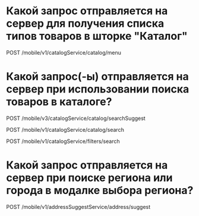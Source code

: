 # Какой запрос отправляется на сервер для получения списка типов товаров в шторке "Каталог"

POST /mobile/v1/catalogService/catalog/menu

# Какой запрос(-ы) отправляется на сервер при использовании поиска товаров в каталоге?

POST /mobile/v3/catalogService/catalog/searchSuggest

POST /mobile/v1/catalogService/catalog/search

POST /mobile/v1/catalogService/filters/search

# Какой запрос отправляется на сервер при поиске региона или города в модалке выбора региона? 

POST /mobile/v1/addressSuggestService/address/suggest